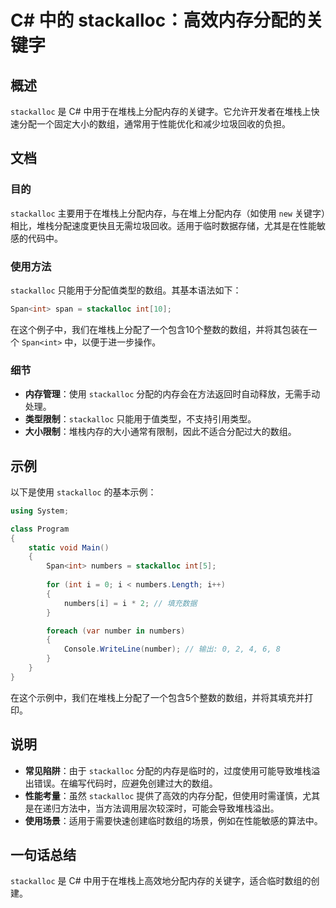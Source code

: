 <!--
Meta Description: # C# 中的 stackalloc：高效内存分配的关键字 ## 概述 `stackalloc` 是 C# 中用于在堆栈上分配内存的关键字。它允许开发者在堆栈上快速分配一个固定大小的数组，通常用于性能优化和减少垃圾回收的负担。 ## 文档 ### 目的 `stackalloc` 主要用于在堆栈上分配...
Meta Keywords: stackalloc, int, span, numbers, csharp
-->

# C# 中的 stackalloc：高效内存分配的关键字

## 概述
`stackalloc` 是 C# 中用于在堆栈上分配内存的关键字。它允许开发者在堆栈上快速分配一个固定大小的数组，通常用于性能优化和减少垃圾回收的负担。

## 文档
### 目的
`stackalloc` 主要用于在堆栈上分配内存，与在堆上分配内存（如使用 `new` 关键字）相比，堆栈分配速度更快且无需垃圾回收。适用于临时数据存储，尤其是在性能敏感的代码中。

### 使用方法
`stackalloc` 只能用于分配值类型的数组。其基本语法如下：

```csharp
Span<int> span = stackalloc int[10];
```

在这个例子中，我们在堆栈上分配了一个包含10个整数的数组，并将其包装在一个 `Span<int>` 中，以便于进一步操作。

### 细节
- **内存管理**：使用 `stackalloc` 分配的内存会在方法返回时自动释放，无需手动处理。
- **类型限制**：`stackalloc` 只能用于值类型，不支持引用类型。
- **大小限制**：堆栈内存的大小通常有限制，因此不适合分配过大的数组。

## 示例
以下是使用 `stackalloc` 的基本示例：

```csharp
using System;

class Program
{
    static void Main()
    {
        Span<int> numbers = stackalloc int[5];
        
        for (int i = 0; i < numbers.Length; i++)
        {
            numbers[i] = i * 2; // 填充数据
        }

        foreach (var number in numbers)
        {
            Console.WriteLine(number); // 输出: 0, 2, 4, 6, 8
        }
    }
}
```

在这个示例中，我们在堆栈上分配了一个包含5个整数的数组，并将其填充并打印。

## 说明
- **常见陷阱**：由于 `stackalloc` 分配的内存是临时的，过度使用可能导致堆栈溢出错误。在编写代码时，应避免创建过大的数组。
- **性能考量**：虽然 `stackalloc` 提供了高效的内存分配，但使用时需谨慎，尤其是在递归方法中，当方法调用层次较深时，可能会导致堆栈溢出。
- **使用场景**：适用于需要快速创建临时数组的场景，例如在性能敏感的算法中。

## 一句话总结
`stackalloc` 是 C# 中用于在堆栈上高效地分配内存的关键字，适合临时数组的创建。